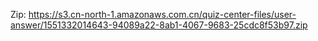 Zip: https://s3.cn-north-1.amazonaws.com.cn/quiz-center-files/user-answer/1551332014643-94089a22-8ab1-4067-9683-25cdc8f53b97.zip
